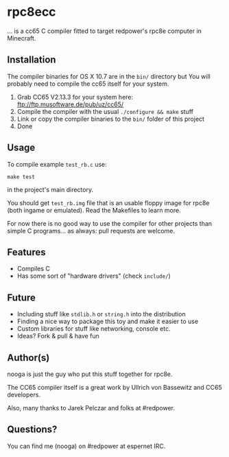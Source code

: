 # rpc8ecc

... is a cc65 C compiler fitted to target redpower's rpc8e computer in Minecraft. 

## Installation

The compiler binaries for OS X 10.7 are in the `bin/` directory but You will probably need to compile the cc65 itself for your system.

1. Grab CC65 V2.13.3 for your system here: ftp://ftp.musoftware.de/pub/uz/cc65/
2. Compile the compiler with the usual `./configure && make` stuff
3. Link or copy the compiler binaries to the `bin/` folder of this project
4. Done

## Usage

To compile example `test_rb.c` use:

```
make test
```
in the project's main directory. 

You should get `test_rb.img` file that is an usable floppy image for rpc8e (both ingame or emulated).
Read the Makefiles to learn more.

For now there is no good way to use the compiler for other projects than simple C programs... as always: pull requests are welcome.

## Features

* Compiles C
* Has some sort of "hardware drivers" (check `include/`)

## Future

* Including stuff like `stdlib.h` or `string.h` into the distribution
* Finding a nice way to package this toy and make it easier to use
* Custom libraries for stuff like networking, console etc.
* Ideas? Fork & pull & have fun

## Author(s)

nooga is just the guy who put this stuff together for rpc8e. 

The CC65 compiler itself is a great work by Ullrich von Bassewitz and CC65 developers.

Also, many thanks to Jarek Pelczar and folks at #redpower.

## Questions?

You can find me (nooga) on #redpower at espernet IRC.
